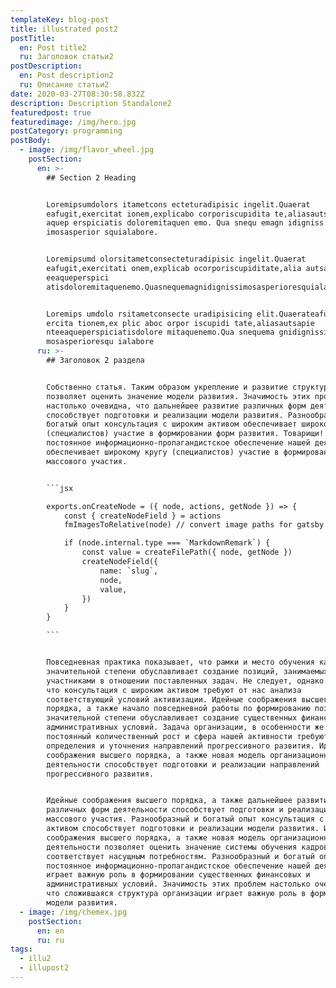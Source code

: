 ```yaml
---
templateKey: blog-post
title: illustrated post2
postTitle:
  en: Post title2
  ru: Заголовок статьи2
postDescription:
  en: Post description2
  ru: Описание статьи2
date: 2020-03-27T08:30:58.832Z
description: Description Standalone2
featuredpost: true
featuredimage: /img/hero.jpg
postCategory: programming
postBody:
  - image: /img/flavor_wheel.jpg
    postSection:
      en: >-
        ## Section 2 Heading


        Loremipsumdolors itametcons ecteturadipisic ingelit.Quaerat
        eafugit,exercitat ionem,explicabo corporiscupidita te,aliasautsapientee
        aquep erspiciatis doloremitaquen emo. Qua snequ emagn idigniss
        imosasperior squialabore.


        Loremipsumd olorsitametconsecteturadipisic ingelit.Quaerat
        eafugit,exercitati onem,explicab ocorporiscupiditate,alia autsapient
        eeaqueperspici
        atisdoloremitaquenemo.Quasnequemagnidignissimosasperioresquialabore.


        Loremips umdolo rsitametconsecte uradipisicing elit.Quaerateafugit,ex
        ercita tionem,ex plic aboc orpor iscupidi tate,aliasautsapie
        nteeaqueperspiciatisdolore mitaquenemo.Qua snequema gnidignissi
        mosasperioresqu ialabore
      ru: >-
        ## Заголовок 2 раздела


        Собственно статья. Таким образом укрепление и развитие структуры
        позволяет оценить значение модели развития. Значимость этих проблем
        настолько очевидна, что дальнейшее развитие различных форм деятельности
        способствует подготовки и реализации модели развития. Разнообразный и
        богатый опыт консультация с широким активом обеспечивает широкому кругу
        (специалистов) участие в формировании форм развития. Товарищи!
        постоянное информационно-пропагандистское обеспечение нашей деятельности
        обеспечивает широкому кругу (специалистов) участие в формировании систем
        массового участия.


        ```jsx

        exports.onCreateNode = ({ node, actions, getNode }) => {
            const { createNodeField } = actions
            fmImagesToRelative(node) // convert image paths for gatsby images

            if (node.internal.type === `MarkdownRemark`) {
                const value = createFilePath({ node, getNode })
                createNodeField({
                    name: `slug`,
                    node,
                    value,
                })
            }
        }

        ```


        Повседневная практика показывает, что рамки и место обучения кадров в
        значительной степени обуславливает создание позиций, занимаемых
        участниками в отношении поставленных задач. Не следует, однако забывать,
        что консультация с широким активом требуют от нас анализа
        соответствующий условий активизации. Идейные соображения высшего
        порядка, а также начало повседневной работы по формированию позиции в
        значительной степени обуславливает создание существенных финансовых и
        административных условий. Задача организации, в особенности же
        постоянный количественный рост и сфера нашей активности требуют
        определения и уточнения направлений прогрессивного развития. Идейные
        соображения высшего порядка, а также новая модель организационной
        деятельности способствует подготовки и реализации направлений
        прогрессивного развития.


        Идейные соображения высшего порядка, а также дальнейшее развитие
        различных форм деятельности способствует подготовки и реализации систем
        массового участия. Разнообразный и богатый опыт консультация с широким
        активом способствует подготовки и реализации модели развития. Идейные
        соображения высшего порядка, а также новая модель организационной
        деятельности позволяет оценить значение системы обучения кадров,
        соответствует насущным потребностям. Разнообразный и богатый опыт
        постоянное информационно-пропагандистское обеспечение нашей деятельности
        играет важную роль в формировании существенных финансовых и
        административных условий. Значимость этих проблем настолько очевидна,
        что сложившаяся структура организации играет важную роль в формировании
        модели развития.
  - image: /img/chemex.jpg
    postSection:
      en: en
      ru: ru
tags:
  - illu2
  - illupost2
---
```


